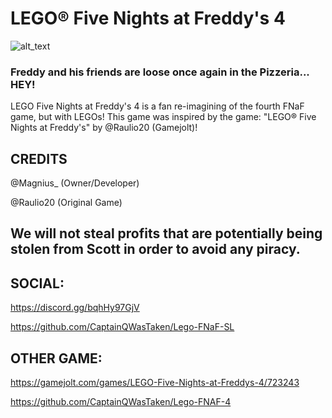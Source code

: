 # LEGO® Five Nights at Freddy's 4
![alt_text](https://cdn.discordapp.com/attachments/983306517279297627/983312999165087784/apps.27998.14319236246610425.66fb0c70-79cc-471f-8a96-e56f4d317469.jpg)
### Freddy and his friends are loose once again in the Pizzeria... HEY!
LEGO Five Nights at Freddy's 4 is a fan re-imagining of the fourth FNaF game, but with LEGOs!
This game was inspired by the game: "LEGO® Five Nights at Freddy's" by @Raulio20 (Gamejolt)!

## CREDITS
@Magnius_ (Owner/Developer)

@Raulio20 (Original Game)

## We will not steal profits that are potentially being stolen from Scott in order to avoid any piracy.

## SOCIAL:

https://discord.gg/bqhHy97GjV

https://github.com/CaptainQWasTaken/Lego-FNaF-SL

## OTHER GAME:

https://gamejolt.com/games/LEGO-Five-Nights-at-Freddys-4/723243

https://github.com/CaptainQWasTaken/Lego-FNAF-4
